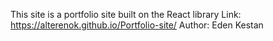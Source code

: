 This site is a portfolio site built on the React library
Link: https://alterenok.github.io/Portfolio-site/
Author: Eden Kestan
